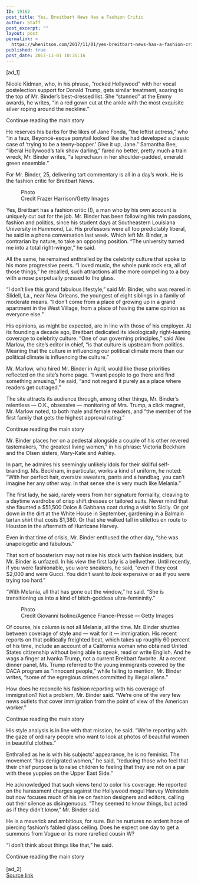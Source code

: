 ```yaml
---
ID: 19162
post_title: Yes, Breitbart News Has a Fashion Critic
author: Staff
post_excerpt: ""
layout: post
permalink: >
  https://whenitson.com/2017/11/01/yes-breitbart-news-has-a-fashion-critic/
published: true
post_date: 2017-11-01 10:35:16
---
```

 [ad_1]
<br><div>
        <p class="story-body-text story-content" data-para-count="336" data-total-count="1170" id="story-continues-3">Nicole Kidman, who, in his phrase, “rocked Hollywood” with her vocal postelection support for Donald Trump, gets similar treatment, soaring to the top of Mr. Binder’s best-dressed list. She “stunned” at the Emmy awards, he writes, “in a red gown cut at the ankle with the most exquisite silver roping around the neckline.”</p><div id="story-ad-1" class="story-ad ad ad-placeholder nocontent robots-nocontent ">
    
Continue reading the main story
</div>
<p class="story-body-text story-content" data-para-count="414" data-total-count="1584" id="story-continues-4">He reserves his barbs for the likes of Jane Fonda, ”the leftist actress,” who “in a faux, Beyoncé-esque ponytail looked like she had developed a classic case of ‘trying to be a teeny-bopper.’ Give it up, Jane.” Samantha Bee, “liberal Hollywood’s talk show darling,” fared no better, pretty much a train wreck, Mr. Binder writes, “a leprechaun in her shoulder-padded, emerald green ensemble.”</p><p class="story-body-text story-content" data-para-count="117" data-total-count="1701">For Mr. Binder, 25, delivering tart commentary is all in a day’s work. He is the fashion critic for Breitbart News.</p><figure id="media-100000005526239" class="media photo embedded layout-large-horizontal media-100000005526239 ratio-tall" data-media-action="modal" itemprop="associatedMedia" itemscope="" itemid="https://static01.nyt.com/images/2017/11/02/fashion/02BREITBART-QUOTE-CARD2/02BREITBART-QUOTE-CARD2-master675-v2.jpg" itemtype="http://schema.org/ImageObject" aria-label="media" role="group"><span class="visually-hidden">Photo</span>
    <div class="image">
            <img src="https://static01.nyt.com/images/2017/11/02/fashion/02BREITBART-QUOTE-CARD2/02BREITBART-QUOTE-CARD2-master675-v2.jpg" alt="" class="media-viewer-candidate" data-mediaviewer-src="https://static01.nyt.com/images/2017/11/02/fashion/02BREITBART-QUOTE-CARD2/02BREITBART-QUOTE-CARD2-superJumbo-v2.jpg" data-mediaviewer-caption="" data-mediaviewer-credit="Frazer Harrison/Getty Images" itemprop="url" itemid="https://static01.nyt.com/images/2017/11/02/fashion/02BREITBART-QUOTE-CARD2/02BREITBART-QUOTE-CARD2-master675-v2.jpg"/><meta itemprop="height" content="450"/><meta itemprop="width" content="675"/></div>
        <figcaption class="caption" itemprop="caption description"><span class="credit" itemprop="copyrightHolder">
            <span class="visually-hidden">Credit</span>
            Frazer Harrison/Getty Images        </span>
            </figcaption></figure><p class="story-body-text story-content" data-para-count="485" data-total-count="2186">Yes, Breitbart has a fashion critic (!), a man who by his own account is uniquely cut out for the job. Mr. Binder has been following his twin passions, fashion and politics, since his student days at Southeastern Louisiana University in Hammond, La. His professors were all too predictably liberal, he said in a phone conversation last week. Which left Mr. Binder, a contrarian by nature, to take an opposing position. “The university turned me into a total right-winger,” he said.</p><p class="story-body-text story-content" data-para-count="279" data-total-count="2465">All the same, he remained enthralled by the celebrity culture that spoke to his more progressive peers. “I loved music, the whole punk rock era, all of those things,” he recalled, such attractions all the more compelling to a boy with a nose perpetually pressed to the glass.</p><p class="story-body-text story-content" data-para-count="328" data-total-count="2793">“I don’t live this grand fabulous lifestyle,” said Mr. Binder, who was reared in Slidell, La., near New Orleans, the youngest of eight siblings in a family of moderate means. “I don’t come from a place of growing up in a grand apartment in the West Village, from a place of having the same opinion as everyone else.”</p>

<p class="story-body-text story-content" data-para-count="446" data-total-count="3239">His opinions, as might be expected, are in line with those of his employer. At its founding a decade ago, Breitbart dedicated its ideologically right-leaning coverage to celebrity culture. “One of our governing principles,” said Alex Marlow, the site’s editor in chief, “is that culture is upstream from politics. Meaning that the culture in influencing our political climate more than our political climate is influencing the culture.”</p><p class="story-body-text story-content" data-para-count="246" data-total-count="3485">Mr. Marlow, who hired Mr. Binder in April, would like those priorities reflected on the site’s home page. “I want people to go there and find something amusing,” he said, “and not regard it purely as a place where readers get outraged.”</p><p class="story-body-text story-content" data-para-count="282" data-total-count="3767">The site attracts its audience through, among other things, Mr. Binder’s relentless — O.K., obsessive — monitoring of Mrs. Trump, a click magnet, Mr. Marlow noted, to both male and female readers, and “the member of the first family that gets the highest approval rating.”</p><div id="story-ad-2" class="story-ad ad ad-placeholder nocontent robots-nocontent ">
    
Continue reading the main story
</div>
<p class="story-body-text story-content" data-para-count="198" data-total-count="3965" id="story-continues-5">Mr. Binder places her on a pedestal alongside a couple of his other revered tastemakers, “the greatest living women,” in his phrase: Victoria Beckham and the Olsen sisters, Mary-Kate and Ashley.</p><p class="story-body-text story-content" data-para-count="298" data-total-count="4263">In part, he admires his seemingly unlikely idols for their skillful self-branding. Ms. Beckham, in particular, works a kind of uniform, he noted: “With her perfect hair, oversize sweaters, pants and a handbag, you can’t imagine her any other way. In that sense she is very much like Melania.”</p><p class="story-body-text story-content" data-para-count="433" data-total-count="4696">The first lady, he said, rarely veers from her signature formality, cleaving to a daytime wardrobe of crisp shift dresses or tailored suits. Never mind that she flaunted a $51,500 Dolce & Gabbana coat during a visit to Sicily. Or got down in the dirt at the White House in September, gardening in a Balmain tartan shirt that costs $1,380. Or that she walked tall in stilettos en route to Houston in the aftermath of Hurricane Harvey.</p><p class="story-body-text story-content" data-para-count="104" data-total-count="4800">Even in that time of crisis, Mr. Binder enthused the other day, “she was unapologetic and fabulous.”</p><p class="story-body-text story-content" data-para-count="328" data-total-count="5128">That sort of boosterism may not raise his stock with fashion insiders, but Mr. Binder is unfazed. In his view the first lady is a bellwether. Until recently, if you were fashionable, you wore sneakers, he said, “even if they cost $2,000 and were Gucci. You didn’t want to <em>look</em> expensive or as if you were trying too hard.”</p><p class="story-body-text story-content" data-para-count="139" data-total-count="5267">“With Melania, all that has gone out the window,” he said. “She is transitioning us into a kind of bitch-goddess ultra-femininity.”</p><figure id="media-100000005526241" class="media photo embedded layout-large-horizontal media-100000005526241 ratio-tall" data-media-action="modal" itemprop="associatedMedia" itemscope="" itemid="https://static01.nyt.com/images/2017/11/02/fashion/02BREITBART-QUOTE-CARD3/02BREITBART-QUOTE-CARD3-master675-v2.jpg" itemtype="http://schema.org/ImageObject" aria-label="media" role="group"><span class="visually-hidden">Photo</span>
    <div class="image">
            <img src="https://static01.nyt.com/images/2017/11/02/fashion/02BREITBART-QUOTE-CARD3/02BREITBART-QUOTE-CARD3-master675-v2.jpg" alt="" class="media-viewer-candidate" data-mediaviewer-src="https://static01.nyt.com/images/2017/11/02/fashion/02BREITBART-QUOTE-CARD3/02BREITBART-QUOTE-CARD3-superJumbo-v2.jpg" data-mediaviewer-caption="" data-mediaviewer-credit="Giovanni Isolino/Agence France-Presse — Getty Images" itemprop="url" itemid="https://static01.nyt.com/images/2017/11/02/fashion/02BREITBART-QUOTE-CARD3/02BREITBART-QUOTE-CARD3-master675-v2.jpg"/><meta itemprop="height" content="450"/><meta itemprop="width" content="675"/></div>
        <figcaption class="caption" itemprop="caption description"><span class="credit" itemprop="copyrightHolder">
            <span class="visually-hidden">Credit</span>
            Giovanni Isolino/Agence France-Presse — Getty Images        </span>
            </figcaption></figure><p class="story-body-text story-content" data-para-count="676" data-total-count="5943">Of course, his column is not all Melania, all the time. Mr. Binder shuttles between coverage of style and — wait for it — immigration. His recent reports on that politically freighted beat, which takes up roughly 60 percent of his time, include an account of a California woman who obtained United States citizenship without being able to speak, read or write English. And he wags a finger at Ivanka Trump, not a current Breitbart favorite. At a recent dinner panel, Ms. Trump referred to the young immigrants covered by the DACA program as “innocent people,” while failing to mention, Mr. Binder writes, “some of the egregious crimes committed by illegal aliens.”</p><p class="story-body-text story-content" data-para-count="226" data-total-count="6169">How does he reconcile his fashion reporting with his coverage of immigration? Not a problem, Mr. Binder said. “We’re one of the very few news outlets that cover immigration from the point of view of the American worker.”</p><div id="story-ad-3" class="story-ad ad ad-placeholder nocontent robots-nocontent ">
    
Continue reading the main story
</div>
<p class="story-body-text story-content" data-para-count="182" data-total-count="6351" id="story-continues-6">His style analysis is in line with that mission, he said. “We’re reporting with the gaze of ordinary people who want to look at photos of beautiful women in beautiful clothes.”</p><p class="story-body-text story-content" data-para-count="278" data-total-count="6629">Enthralled as he is with his subjects’ appearance, he is no feminist. The movement “has denigrated women,” he said, “reducing those who feel that their chief purpose is to raise children to feeling that they are not on a par with these yuppies on the Upper East Side.”</p><p class="story-body-text story-content" data-para-count="338" data-total-count="6967">He acknowledged that such views tend to color his coverage. He reported on the harassment charges against the Hollywood mogul Harvey Weinstein but now focuses much of his ire on fashion designers and editors, calling out their silence as disingenuous. “They seemed to know things, but acted as if they didn’t know,” Mr. Binder said.</p><p class="story-body-text story-content" data-para-count="200" data-total-count="7167">He is a maverick and ambitious, for sure. But he nurtures no ardent hope of piercing fashion’s fabled glass ceiling. Does he expect one day to get a summons from Vogue or its more rarefied cousin W?</p><p class="story-body-text story-content" data-para-count="54" data-total-count="7221">“I don’t think about things like that,” he said.</p>Continue reading the main story
    </div>
<br>[ad_2]
<br><a href="https://www.nytimes.com/2017/11/01/style/breitbart-fashion-critic-john-binder.html?partner=rss&#038;emc=rss">Source link </a>